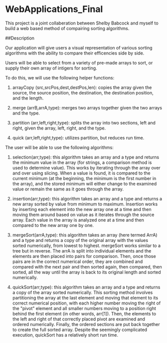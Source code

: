 # WebApplications_Final

This project is a joint collaberation between Shelby Babcock and myself to build a web based method of compairing sorting algorithms. 

##Description

Our application will give users a visual representation of various sorting algorithms with the ability to compare their efficencies side by side.

Users will be able to select from a variety of pre-made arrays to sort, or supply their own array of intigers for sorting. 

To do this, we will use the following helper functions:

1) arrayCopy (src,srcPos,dest,destPos,len): copies the array given the source, the source position, the destination, the destination position, and the length.

2) merge (arrB,arrA,type): merges two arrays together given the two arrays and the type.

3) partition (arr,left,right,type): splits the array into two sections, left and right, given the array, left, right, and the type.

4) quick (arr,left,right,type): utilizes partition, but reduces run time.

The user will be able to use the following algorithms:

1) selection(arr,type): this algorithm takes an array and a type and returns the minimum value in the array (for strings, a comparison method is used to determine value).  This works by iterating through the array over and over using slicing.  When a value is found, it is compared to the current minimum (at the beginning, the minimum is the first number in the array), and the stored minimum will either change to the examined value or remain the same as it goes through the array.  

2) insertion(arr,type): this algorithm takes an array and a type and returns a new array sorted by value from minimum to maximum.  Insertion works by inserting each element into the new array one at a time and then moving them around based on value as it iterates through the source array.  Each value in the array is analyzed one at a time and then compared to the new array one by one.

3) mergeSort(arrA,type): this algorithm takes an array (here termed ArrA) and a type and returns a copy of the original array with the values sorted numerically, from lowest to highest.  mergeSort works similar to a tree but in reverse.  The arrA is split into individual elements and the elements are then placed into pairs for comparison.  Then, once those pairs are in the correct numerical order, they are combined and compared with the next pair and then sorted again, then compared, then sorted, all the way until the array is back to its original length and sorted numerically.

4) quickSort(arr,type): this algorithm takes an array and a type and returns a copy of the array sorted numerically.  This sorting method involves partitioning the array at the last element and moving that element to its correct numerical position, with each higher number moving the right of the "pivot" element and all smaller numbers moving to a position right behind the first element (in other words, arr[1]).  Then, the elements to the left and right of that correctly placed pivot are examined and ordered numerically.  Finally, the ordered sections are put back together to create the full sorted array.  Despite the seemingly complicated execution, quickSort has a relatively short run time.